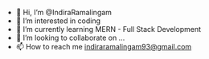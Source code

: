 - 👋 Hi, I’m @IndiraRamalingam
- 👀 I’m interested in coding
- 🌱 I’m currently learning MERN - Full Stack Development
- 💞️ I’m looking to collaborate on ...
- 📫 How to reach me indiraramalingam93@gmail.com

  



